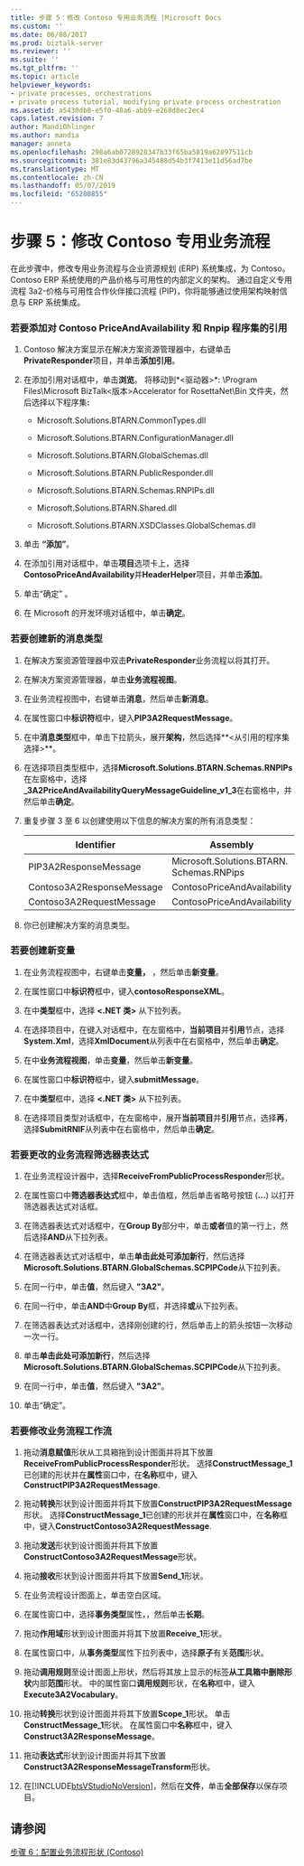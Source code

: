 ```yaml
---
title: 步骤 5：修改 Contoso 专用业务流程 |Microsoft Docs
ms.custom: ''
ms.date: 06/08/2017
ms.prod: biztalk-server
ms.reviewer: ''
ms.suite: ''
ms.tgt_pltfrm: ''
ms.topic: article
helpviewer_keywords:
- private processes, orchestrations
- private process tutorial, modifying private process orchestration
ms.assetid: a5430db8-e5f0-48a6-abb9-e268d8ec2ec4
caps.latest.revision: 7
author: MandiOhlinger
ms.author: mandia
manager: anneta
ms.openlocfilehash: 298a6ab0728928347b33f65ba5819a62897511cb
ms.sourcegitcommit: 381e83d43796a345488d54b3f7413e11d56ad7be
ms.translationtype: MT
ms.contentlocale: zh-CN
ms.lasthandoff: 05/07/2019
ms.locfileid: "65280855"
---
```

# <a name="step-5-modifying-the-contoso-private-process-orchestration"></a>步骤 5：修改 Contoso 专用业务流程
在此步骤中，修改专用业务流程与企业资源规划 (ERP) 系统集成，为 Contoso。 Contoso ERP 系统使用的产品价格与可用性的内部定义的架构。 通过自定义专用流程 3a2-价格与可用性合作伙伴接口流程 (PIP)，你将能够通过使用架构映射信息与 ERP 系统集成。  
  
### <a name="to-add-a-reference-to-the-contoso-priceandavailability-and-rnpips-assemblies"></a>若要添加对 Contoso PriceAndAvailability 和 Rnpip 程序集的引用  
  
1. Contoso 解决方案显示在解决方案资源管理器中，右键单击**PrivateResponder**项目，并单击**添加引用**。  
  
2. 在添加引用对话框中，单击**浏览**。 将移动到*\<驱动器\>*: \Program Files\Microsoft BizTalk\<版本\>Accelerator for RosettaNet\Bin 文件夹，然后选择以下程序集<strong>:</strong>  
  
   -   Microsoft.Solutions.BTARN.CommonTypes.dll  
  
   -   Microsoft.Solutions.BTARN.ConfigurationManager.dll  
  
   -   Microsoft.Solutions.BTARN.GlobalSchemas.dll  
  
   -   Microsoft.Solutions.BTARN.PublicResponder.dll  
  
   -   Microsoft.Solutions.BTARN.Schemas.RNPIPs.dll  
  
   -   Microsoft.Solutions.BTARN.Shared.dll  
  
   -   Microsoft.Solutions.BTARN.XSDClasses.GlobalSchemas.dll  
  
3. 单击 **“添加”**。  
  
4. 在添加引用对话框中，单击**项目**选项卡上，选择**ContosoPriceAndAvailability**并**HeaderHelper**项目，并单击**添加**。  
  
5. 单击“确定” 。  
  
6. 在 Microsoft 的开发环境对话框中，单击**确定**。  
  
### <a name="to-create-new-message-types"></a>若要创建新的消息类型  
  
1.  在解决方案资源管理器中双击**PrivateResponder**业务流程以将其打开。  
  
2.  在解决方案资源管理器，单击**业务流程视图**。  
  
3.  在业务流程视图中，右键单击**消息**，然后单击**新消息**。  
  
4.  在属性窗口中**标识符**框中，键入**PIP3A2RequestMessage**。  
  
5.  在中**消息类型**框中，单击下拉箭头，展开**架构**，然后选择**\<从引用的程序集选择\>**。  
  
6.  在选择项目类型框中，选择**Microsoft.Solutions.BTARN.Schemas.RNPIPs**在左窗格中，选择 **_3A2PriceAndAvailabilityQueryMessageGuideline_v1_3**在右窗格中，并然后单击**确定**。  
  
7.  重复步骤 3 至 6 以创建使用以下信息的解决方案的所有消息类型：  
  
    |Identifier|Assembly|消息类型|  
    |----------------|--------------|------------------|  
    |PIP3A2ResponseMessage|Microsoft.Solutions.BTARN.<br />Schemas.RNPips|_3A2PriceAndAvailability<br />ResponseMessageGuideline_v1_3|  
    |Contoso3A2ResponseMessage|ContosoPriceAndAvailability|rootPriceResponse|  
    |Contoso3A2RequestMessage|ContosoPriceAndAvailability|rootPriceRequest|  
  
8.  你已创建解决方案的消息类型。  
  
### <a name="to-create-new-variables"></a>若要创建新变量  
  
1.  在业务流程视图中，右键单击**变量，** ，然后单击**新变量**。  
  
2.  在属性窗口中**标识符**框中，键入**contosoResponseXML**。  
  
3.  在中**类型**框中，选择 **\<.NET 类\>** 从下拉列表。  
  
4.  在选择项目中，在键入对话框中，在左窗格中，**当前项目**并**引用**节点，选择**System.Xml**，选择**XmlDocument**从列表中在右窗格中，然后单击**确定**。  
  
5.  在中**业务流程视图**，单击**变量**，然后单击**新变量**。  
  
6.  在属性窗口中**标识符**框中，键入**submitMessage**。  
  
7.  在中**类型**框中，选择 **\<.NET 类\>** 从下拉列表。  
  
8.  在选择项目类型对话框中，在左窗格中，展开**当前项目**并**引用**节点，选择**再**，选择**SubmitRNIF**从列表中在右窗格中，然后单击**确定**。  
  
### <a name="to-change-the-orchestration-filter-expression"></a>若要更改的业务流程筛选器表达式  
  
1.  在业务流程设计器中，选择**ReceiveFromPublicProcessResponder**形状。  
  
2.  在属性窗口中**筛选器表达式**框中，单击值框，然后单击省略号按钮 (**...**) 以打开筛选器表达式对话框。  
  
3.  在筛选器表达式对话框中，在**Group By**部分中，单击**或者**值的第一行上，然后选择**AND**从下拉列表。  
  
4.  在筛选器表达式对话框中，单击**单击此处可添加新行**，然后选择**Microsoft.Solutions.BTARN.GlobalSchemas.SCPIPCode**从下拉列表。  
  
5.  在同一行中，单击**值**，然后键入 **"3A2"**。  
  
6.  在同一行中，单击**AND**中**Group By**框，并选择**或**从下拉列表。  
  
7.  在筛选器表达式对话框中，选择刚创建的行，然后单击上的箭头按钮一次移动一次一行。  
  
8.  单击**单击此处可添加新行**，然后选择**Microsoft.Solutions.BTARN.GlobalSchemas.SCPIPCode**从下拉列表。  
  
9. 在同一行中，单击**值**，然后键入 **"3A2"**。  
  
10. 单击“确定”。  
  
### <a name="to-modify-the-business-process-workflow"></a>若要修改业务流程工作流  
  
1. 拖动**消息赋值**形状从工具箱拖到设计图面并将其下放置**ReceiveFromPublicProcessResponder**形状。 选择**ConstructMessage_1**已创建的形状并在**属性**窗口中，在**名称**框中，键入**ConstructPIP3A2RequestMessage**.  
  
2. 拖动**转换**形状到设计图面并将其下放置**ConstructPIP3A2RequestMessage**形状。 选择**ConstructMessage_1**已创建的形状并在**属性**窗口中，在**名称**框中，键入**ConstructContoso3A2RequestMessage**.  
  
3. 拖动**发送**形状到设计图面并将其下放置**ConstructContoso3A2RequestMessage**形状。  
  
4. 拖动**接收**形状到设计图面并将其下放置**Send_1**形状。  
  
5. 在业务流程设计图面上，单击空白区域。  
  
6. 在属性窗口中，选择**事务类型**属性，，然后单击**长期**。  
  
7. 拖动**作用域**形状到设计图面并将其下放置**Receive_1**形状。  
  
8. 在属性窗口中，从**事务类型**属性下拉列表中，选择**原子**有关**范围**形状。  
  
9. 拖动**调用规则**至设计图面上形状，然后将其放上显示的标签**从工具箱中删除形状**内部**范围**形状。 中的属性窗口**调用规则**形状，在**名称**框中，键入**Execute3A2Vocabulary**。  
  
10. 拖动**转换**形状到设计图面并将其下放置**Scope_1**形状。 单击**ConstructMessage_1**形状。 在属性窗口中**名称**框中，键入**Construct3A2ResponseMessage**。  
  
11. 拖动**表达式**形状到设计图面并将其下放置**Construct3A2ResponseMessageTransform**形状。  
  
12. 在[!INCLUDE[btsVStudioNoVersion](../../includes/btsvstudionoversion-md.md)]，然后在**文件**，单击**全部保存**以保存项目。  
  
## <a name="see-also"></a>请参阅  
 [步骤 6：配置业务流程形状 (Contoso)](../../adapters-and-accelerators/accelerator-rosettanet/step-6-configuring-orchestration-shapes-contoso.md)